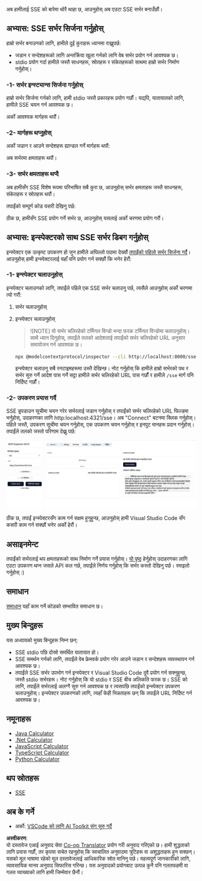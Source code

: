 <!--
CO_OP_TRANSLATOR_METADATA:
{
  "original_hash": "0a8086dc4bf89448f83e7936db972c42",
  "translation_date": "2025-05-17T11:31:36+00:00",
  "source_file": "03-GettingStarted/05-sse-server/README.md",
  "language_code": "ne"
}
-->
अब हामीलाई SSE को बारेमा थोरै थाहा छ, आउनुहोस् अब एउटा SSE सर्भर बनाउँछौं।

## अभ्यास: SSE सर्भर सिर्जना गर्नुहोस्

हाम्रो सर्भर बनाउनको लागि, हामीले दुई कुराहरू ध्यानमा राख्नुपर्छ:

- जडान र सन्देशहरूको लागि अन्तर्क्रिया खुला गर्नको लागि वेब सर्भर प्रयोग गर्न आवश्यक छ।
- stdio प्रयोग गर्दा हामीले जस्तै साधनहरू, स्रोतहरू र संकेतहरूको साथमा हाम्रो सर्भर निर्माण गर्नुहोस्।

### -1- सर्भर इन्स्ट्यान्स सिर्जना गर्नुहोस्

हाम्रो सर्भर सिर्जना गर्नको लागि, हामी stdio जस्तै प्रकारहरू प्रयोग गर्छौं। यद्यपि, यातायातको लागि, हामीले SSE चयन गर्न आवश्यक छ।

अर्को आवश्यक मार्गहरू थपौं।

### -2- मार्गहरू थप्नुहोस्

अर्को जडान र आउने सन्देशहरू ह्यान्डल गर्ने मार्गहरू थपौं:

अब सर्भरमा क्षमताहरू थपौं।

### -3- सर्भर क्षमताहरू थप्दै

अब हामीसँग SSE विशेष रूपमा परिभाषित सबै कुरा छ, आउनुहोस् सर्भर क्षमताहरू जस्तै साधनहरू, संकेतहरू र स्रोतहरू थपौं।

तपाईंको सम्पूर्ण कोड यसरी देखिनु पर्छ:

ठीक छ, हामीसँग SSE प्रयोग गर्ने सर्भर छ, आउनुहोस् यसलाई अर्को चरणमा प्रयोग गरौं।

## अभ्यास: इन्स्पेक्टरको साथ SSE सर्भर डिबग गर्नुहोस्

इन्स्पेक्टर एक उत्कृष्ट उपकरण हो जुन हामीले अघिल्लो पाठमा देख्यौं [तपाईंको पहिलो सर्भर सिर्जना गर्दै](/03-GettingStarted/01-first-server/README.md)। आउनुहोस् हामी इन्स्पेक्टरलाई यहाँ पनि प्रयोग गर्न सक्छौं कि भनेर हेरौं:

### -1- इन्स्पेक्टर चलाउनुहोस्

इन्स्पेक्टर चलाउनको लागि, तपाईंले पहिले एक SSE सर्भर चलाउनु पर्छ, त्यसैले आउनुहोस् अर्को चरणमा त्यो गरौं:

1. सर्भर चलाउनुहोस्

1. इन्स्पेक्टर चलाउनुहोस्

    > ![NOTE]
    > यो सर्भर चलिरहेको टर्मिनल विन्डो भन्दा फरक टर्मिनल विन्डोमा चलाउनुहोस्। साथै ध्यान दिनुहोस्, तपाईंले तलको आदेशलाई तपाईंको सर्भर चलिरहेको URL अनुसार समायोजन गर्न आवश्यक छ।

    ```sh
    npx @modelcontextprotocol/inspector --cli http://localhost:8000/sse --method tools/list
    ```

    इन्स्पेक्टर चलाउनु सबै रनटाइमहरूमा उस्तै देखिन्छ। नोट गर्नुहोस् कि हामीले हाम्रो सर्भरको पथ र सर्भर सुरु गर्ने आदेश पास गर्ने सट्टा हामीले सर्भर चलिरहेको URL पास गर्छौं र हामीले `/sse` मार्ग पनि निर्दिष्ट गर्छौं।

### -2- उपकरण प्रयास गर्दै

SSE ड्रपडाउन सूचीमा चयन गरेर सर्भरलाई जडान गर्नुहोस् र तपाईंको सर्भर चलिरहेको URL फिल्डमा भर्नुहोस्, उदाहरणका लागि http:localhost:4321/sse। अब "Connect" बटनमा क्लिक गर्नुहोस्। पहिले जस्तै, उपकरण सूचीमा चयन गर्नुहोस्, एक उपकरण चयन गर्नुहोस् र इनपुट मानहरू प्रदान गर्नुहोस्। तपाईंले तलको जस्तो परिणाम देख्नु पर्छ:

![इन्स्पेक्टरमा SSE सर्भर चलिरहेको छ](../../../../translated_images/sse-inspector.12861eb95abecbfc82610f480b55901524fed1a6aca025bb948e09e882c48428.ne.png)

ठीक छ, तपाईं इन्स्पेक्टरसँग काम गर्न सक्षम हुनुहुन्छ, आउनुहोस् हामी Visual Studio Code सँग कसरी काम गर्न सक्छौं भनेर अर्को हेरौं।

## असाइनमेन्ट

तपाईंको सर्भरलाई थप क्षमताहरूको साथ निर्माण गर्ने प्रयास गर्नुहोस्। [यो पृष्ठ](https://api.chucknorris.io/) हेर्नुहोस् उदाहरणका लागि एउटा उपकरण थप्न जसले API कल गर्छ, तपाईंले निर्णय गर्नुहोस् कि सर्भर कस्तो देखिनु पर्छ। रमाइलो गर्नुहोस् :)

## समाधान

[समाधान](./solution/README.md) यहाँ काम गर्ने कोडको सम्भावित समाधान छ।

## मुख्य बिन्दुहरू

यस अध्यायको मुख्य बिन्दुहरू निम्न छन्:

- SSE stdio पछि दोस्रो समर्थित यातायात हो।
- SSE समर्थन गर्नको लागि, तपाईंले वेब फ्रेमवर्क प्रयोग गरेर आउने जडान र सन्देशहरू व्यवस्थापन गर्न आवश्यक छ।
- तपाईंले SSE सर्भर उपभोग गर्न इन्स्पेक्टर र Visual Studio Code दुवै प्रयोग गर्न सक्नुहुन्छ, जस्तै stdio सर्भरहरू। नोट गर्नुहोस् कि यो stdio र SSE बीच अलिकति फरक छ। SSE को लागि, तपाईंले सर्भरलाई अलग्गै सुरु गर्न आवश्यक छ र त्यसपछि तपाईंको इन्स्पेक्टर उपकरण चलाउनुहोस्। इन्स्पेक्टर उपकरणको लागि, त्यहाँ केही भिन्नताहरू छन् कि तपाईंले URL निर्दिष्ट गर्न आवश्यक छ।

## नमूनाहरू

- [Java Calculator](../samples/java/calculator/README.md)
- [.Net Calculator](../../../../03-GettingStarted/samples/csharp)
- [JavaScript Calculator](../samples/javascript/README.md)
- [TypeScript Calculator](../samples/typescript/README.md)
- [Python Calculator](../../../../03-GettingStarted/samples/python)

## थप स्रोतहरू

- [SSE](https://developer.mozilla.org/en-US/docs/Web/API/Server-sent_events)

## अब के गर्ने

- अर्को: [VSCode को लागि AI Toolkit संग सुरु गर्दै](/03-GettingStarted/06-aitk/README.md)

**अस्वीकरण**:  
यो दस्तावेज एआई अनुवाद सेवा [Co-op Translator](https://github.com/Azure/co-op-translator) प्रयोग गरी अनुवाद गरिएको छ। हामी शुद्धताको लागि प्रयास गर्छौं, तर कृपया सचेत रहनुहोस् कि स्वचालित अनुवादमा त्रुटिहरू वा अशुद्धताहरू हुन सक्छन्। यसको मूल भाषामा रहेको मूल दस्तावेजलाई आधिकारिक स्रोत मानिनु पर्छ। महत्वपूर्ण जानकारीको लागि, व्यावसायिक मानव अनुवाद सिफारिस गरिन्छ। यस अनुवादको प्रयोगबाट उत्पन्न कुनै पनि गलतफहमी वा गलत व्याख्याको लागि हामी जिम्मेवार छैनौं।